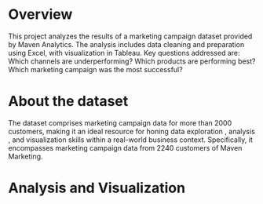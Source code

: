 # Overview
This project analyzes the results of a marketing campaign dataset provided by Maven Analytics. 
The analysis includes data cleaning and preparation using Excel, with visualization in Tableau.
Key questions addressed are: 
Which channels are underperforming?
Which products are performing best?
Which marketing campaign was the most successful?
# About the dataset
The dataset comprises marketing campaign data for more than 2000 customers, 
making it an ideal resource for honing data exploration , analysis , and
visualization skills within a real-world business context. Specifically,
it encompasses marketing campaign data from 2240 customers of Maven Marketing.
# Analysis and Visualization 
 
